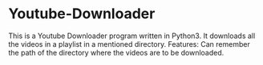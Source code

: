 # Youtube-Downloader
This is a Youtube Downloader program written in Python3. It downloads all the videos in a playlist in a mentioned directory.
Features: Can remember the path of the directory where the videos are to be downloaded.
